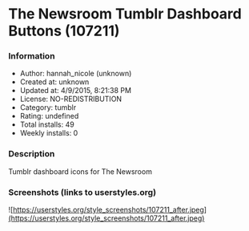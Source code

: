 # The Newsroom Tumblr Dashboard Buttons (107211)

### Information
- Author: hannah_nicole (unknown)
- Created at: unknown
- Updated at: 4/9/2015, 8:21:38 PM
- License: NO-REDISTRIBUTION
- Category: tumblr
- Rating: undefined
- Total installs: 49
- Weekly installs: 0


### Description
Tumblr dashboard icons for The Newsroom


### Screenshots (links to userstyles.org)
![https://userstyles.org/style_screenshots/107211_after.jpeg](https://userstyles.org/style_screenshots/107211_after.jpeg)


